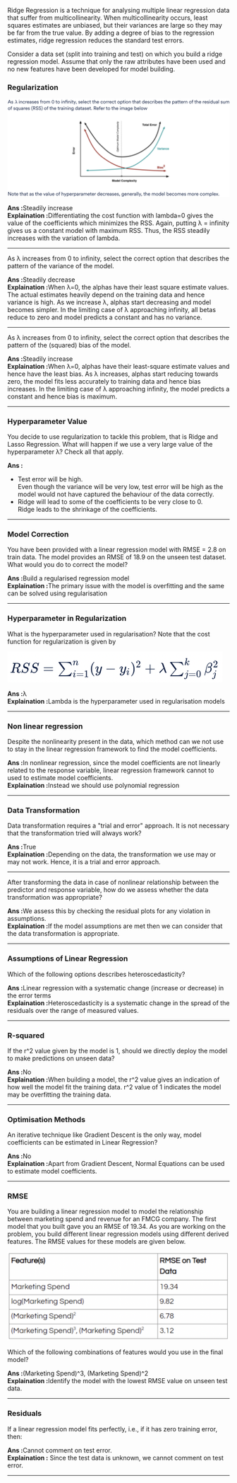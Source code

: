 <p>Ridge Regression is a technique for analysing multiple linear regression data that suffer from multicollinearity. When multicollinearity occurs, least squares estimates are unbiased, but their variances are large so they may be far from the true value. By adding a degree of bias to the regression estimates, ridge regression reduces the standard test errors.<br>

Consider a data set (split into training and test) on which you build a ridge regression model. Assume that only the raw attributes have been used and no new features have been developed for model building.</p>

<h3>Regularization</h3>

![Alt text](images/regularization.png)

<b>Ans :</b>Steadily increase<br>
<b>Explaination :</b>Differentiating the cost function with lambda=0 gives the value of the coefficients which minimizes the RSS. Again, putting λ = infinity gives us a constant model with maximum RSS. Thus, the RSS steadily increases with the variation of lambda.
<hr>

<p>As λ increases from 0 to infinity, select the correct option that describes the pattern of the variance of the model.</p>
<b>Ans :</b>Steadily decrease<br>
<b>Explaination :</b>When λ=0, the alphas have their least square estimate values. The actual estimates heavily depend on the training data and hence variance is high. As we increase λ, alphas start decreasing and model becomes simpler. In the limiting case of λ approaching infinity, all betas reduce to zero and model predicts a constant and has no variance.
<hr>

<p>As λ increases from 0 to infinity, select the correct option that describes the pattern of the (squared) bias of the model.</p>
<b>Ans :</b>Steadily increase<br>
<b>Explaination :</b>When λ=0, alphas have their least-square estimate values and hence have the least bias. As λ increases, alphas start reducing towards zero, the model fits less accurately to training data and hence bias increases. In the limiting case of λ approaching infinity, the model predicts a constant and hence bias is maximum.
<hr>

<h3>Hyperparameter Value</h3>
<p>You decide to use regularization to tackle this problem, that is Ridge and Lasso Regression. What will happen if we use a very large value of the hyperparameter λ?
Check all that apply.</p>
<b>Ans :</b>
<ul>
<li>Test error will be high.<br>
Even though the variance will be very low, test error will be high as the model would not have captured the behaviour of the data correctly.
<li>Ridge will lead to some of the coefficients to be very close to 0.<br>
Ridge leads to the shrinkage of the coefficients.
</ul>
<hr>

<h3>Model Correction</h3>
<p>You have been provided with a linear regression model with RMSE = 2.8 on train data. The model provides an RMSE of 18.9 on the unseen test dataset. What would you do to correct the model?</p>
<b>Ans :</b>Build a regularised regression model<br>
<b>Explaination :</b>The primary issue with the model is overfitting and the same can be solved using regularisation
<hr>

<h3>Hyperparameter in Regularization</h3>
<p>What is the hyperparameter used in regularisation? Note that the cost function for regularization is given by</p>

![Alt text](images/rss-formula.png)

<b>Ans :</b>λ<br>
<b>Explaination :</b>Lambda is the hyperparameter used in regularisation models
<hr>

<h3>Non linear regression</h3>
<p>Despite the nonlinearity present in the data, which method can we not use to stay in the linear regression framework to find the model coefficients.</p>
<b>Ans :</b>In nonlinear regression, since the model coefficients are not linearly related to the response variable, linear regression framework cannot to used to estimate model coefficients.<br>
<b>Explaination :</b>Instead we should use polynomial regression
<hr>

<h3>Data Transformation</h3>
<p>Data transformation requires a "trial and error" approach. It is not necessary that the transformation tried will always work?</p>
<b>Ans :</b>True<br>
<b>Explaination :</b>Depending on the data, the transformation we use may or may not work. Hence, it is a trial and error approach.
<hr>

<p>After transforming the data in case of nonlinear relationship between the predictor and response variable, how do we assess whether the data transformation was appropriate?</p>
<b>Ans :</b>We assess this by checking the residual plots for any violation in assumptions.<br>
<b>Explaination :</b>If the model assumptions are met then we can consider that the data transformation is appropriate.
<hr>

<h3>Assumptions of Linear Regression</h3>
<p>Which of the following options describes heteroscedasticity?</p>
<b>Ans :</b>Linear regression with a systematic change (increase or decrease) in the error terms<br>
<b>Explaination :</b>Heteroscedasticity is a systematic change in the spread of the residuals over the range of measured values.
<hr>

<h3>R-squared</h3>
<p>If the r^2 value given by the model is 1, should we directly deploy the model to make predictions on unseen data?</p>
<b>Ans :</b>No<br>
<b>Explaination :</b>When building a model, the r^2 value gives an indication of how well the model fit the training data. r^2 value of 1 indicates the model may be overfitting the training data.
<hr>

<h3>Optimisation Methods</h3>
<p>An iterative technique like Gradient Descent is the only way, model coefficients can be estimated in Linear Regression?</p>
<b>Ans :</b>No<br>
<b>Explaination :</b>Apart from Gradient Descent, Normal Equations can be used to estimate model coefficients.
<hr>

<h3>RMSE</h3>
<p>You are building a linear regression model to model the relationship between marketing spend and revenue for an FMCG company. The first model that you built gave you an RMSE of 19.34. As you are working on the problem, you build different linear regression models using different derived features. The RMSE values for these models are given below.

![Alt text](images/rmse-ex.png)

Which of the following combinations of features would you use in the final model?</p>
<b>Ans :</b>(Marketing Spend)^3, (Marketing Spend)^2<br>
<b>Explaination :</b>Identify the model with the lowest RMSE value on unseen test data.
<hr>

<h3>Residuals</h3>
<p>If a linear regression model fits perfectly, i.e., if it has zero training error, then:</p>
<b>Ans :</b>Cannot comment on test error.<br>
<b>Explaination :</b> Since the test data is unknown, we cannot comment on test error.
<hr>